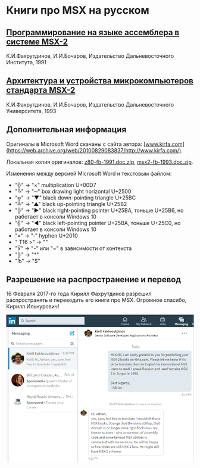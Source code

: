 ﻿Книги про MSX на русском
========================

## [Программирование на языке ассемблера в системе MSX-2](z80-fb-1991-ru.md)
К.И.Фахрутдинов, И.И.Бочаров, Издательство Дальневосточного Института, 1991

## [Архитектура и устройства микрокомпьютеров стандарта MSX-2](msx2-fb-1993-ru.md)
К.И.Фахрутдинов, И.И.Бочаров, Издательство Дальневосточного Университета, 1993


Дополнительная информация
-------------------------

Оригиналы в Microsoft Word скачаны с сайта автора:
[www.kirfa.com](https://web.archive.org/web/20100829083837/http://www.kirfa.com/).

Локальная копия оригиналов:
[z80-fb-1991.doc.zip](z80-fb-1991.doc.zip),
[msx2-fb-1993.doc.zip](msx2-fb-1993.doc.zip).

Изменения между версией Microsoft Word и текстовым файлом:

- "╬" -> "×" multiplication U+00D7
- "╚" -> "─" box drawing light horizontal U+2500
- "╦" -> "▼" black down-pointing triangle U+25BC
- "╩" -> "▲" black up-pointing triangle U+25B2
- "╠" -> "►" black right-pointing pointer U+25BA, тоньше U+25B6, но работает в консоли Windows 10
- "╣" -> "◄" black left-pointing pointer U+25BA, тоньше U+25C0, но работает в консоли Windows 10
- "•" -> "‐" hyphen U+2010
- " T16 >" -> ""
- "Ў" -> "-" или "~" в зависимости от контекста
- "╟" -> "*"
- "Ъ" -> "$"


Разрешение на распространение и перевод
---------------------------------------

16 Февраля 2017-го года Кирилл Фахрутдинов разрешил распространять и переводить его книги про MSX.
Огромное спасибо, Кирилл Ильнурович!

![permission](permission.png)
